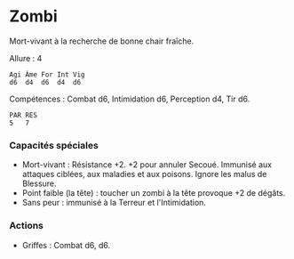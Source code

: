 
# Zombi
Mort-vivant à la recherche de bonne chair fraîche.

Allure : 4

	Agi	Âme	For	Int	Vig
	d6	d4	d6	d4	d6

Compétences : Combat d6, Intimidation d6, Perception d4, Tir d6.

	PAR	RES
	5	7

### Capacités spéciales
- Mort-vivant : Résistance +2. +2 pour annuler Secoué. Immunisé aux attaques ciblées, aux maladies et aux poisons. Ignore les malus de Blessure.
- Point faible (la tête) :  toucher un zombi à la tête provoque +2 de dégâts.
- Sans peur : immunisé à la Terreur et l'Intimidation.

### Actions
- Griffes : Combat d6, d6.
